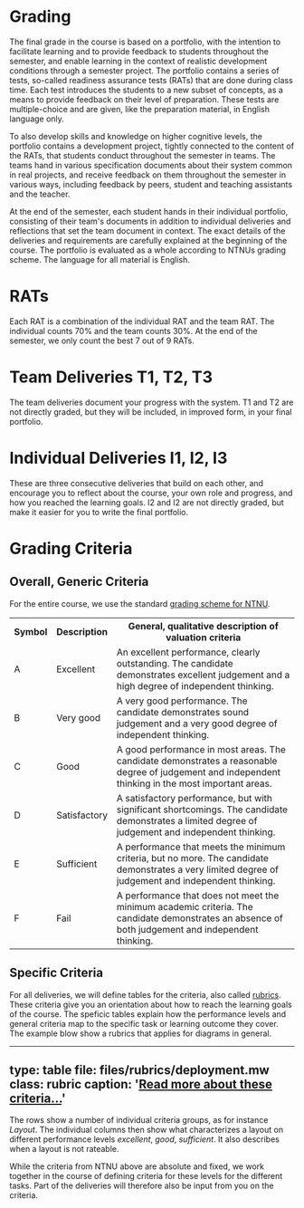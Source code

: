# Grading


The final grade in the course is based on a portfolio, with the intention to facilitate learning and to provide feedback to students throughout the semester, and enable learning in the context of realistic development conditions through a semester project. The portfolio contains a series of tests, so-called readiness assurance tests (RATs) that are done during class time. Each test introduces the students to a new subset of concepts, as a means to provide feedback on their level of preparation. These tests are multiple-choice and are given, like the preparation material, in English language only. 

To also develop skills and knowledge on higher cognitive levels, the portfolio contains a development project, tightly connected to the content of the RATs, that students conduct throughout the semester in teams. The teams hand in various specification documents about their system common in real projects, and receive feedback on them throughout the semester in various ways, including feedback by peers, student and teaching assistants and the teacher. 

At the end of the semester, each student hands in their individual portfolio, consisting of their team's documents in addition to individual deliveries and reflections that set the team document in context. 
The exact details of the deliveries and requirements are carefully explained at the beginning of the course.
The portfolio is evaluated as a whole according to NTNUs grading scheme. The language for all material is English.


# RATs

Each RAT is a combination of the individual RAT and the team RAT. The individual counts 70% and the team counts 30%. At the end of the semester, we only count the best 7 out of 9 RATs.



# Team Deliveries T1, T2, T3

The team deliveries document your progress with the system. T1 and T2 are not directly graded, but they will be included, in improved form, in your final portfolio.



# Individual Deliveries I1, I2, I3

These are three consecutive deliveries that build on each other, and encourage you to reflect about the course, your own role and progress, and how you reached the learning goals. I2 and I2 are not directly graded, but make it easier for you to write the final portfolio.


# Grading Criteria


## Overall, Generic Criteria

For the entire course, we use the standard [grading scheme for NTNU](https://innsida.ntnu.no/wiki/-/wiki/Norsk/Karakterskalaen).


<table class="table table-sm">
	<tbody>
		<tr class="rubric_title">
			<th><b>Symbol</b></th>
			<th><b>Description</b></th><th><b>General, qualitative description of valuation criteria</b></th>
		</tr>
		<tr class="rubric_a"> <td> A </td> <td> Excellent </td> <td> An excellent performance, clearly outstanding. The candidate demonstrates excellent judgement and a high degree of independent thinking. </td> </tr>
		<tr class="rubric_b"> <td> B </td> <td> Very good </td> <td> A very good performance. The candidate demonstrates sound judgement and a very good degree of independent thinking. </td> </tr>
		<tr class="rubric_c"> <td> C </td> <td> Good </td> <td> A good performance in most areas. The candidate demonstrates a reasonable degree of judgement and independent thinking in the most important areas. </td> </tr>
		<tr class="rubric_d"> <td> D </td> <td> Satisfactory </td> <td> A satisfactory performance, but with significant shortcomings. The candidate demonstrates a limited degree of judgement and independent thinking. </td> </tr>
		<tr class="rubric_e"> <td> E </td> <td> Sufficient </td> <td> A performance that meets the minimum criteria, but no more. The candidate demonstrates a very limited degree of judgement and independent thinking. </td> </tr>
		<tr class="rubric_f"> <td> F </td> <td> Fail </td> <td>A performance that does not meet the minimum academic criteria. The candidate demonstrates an absence of both judgement and independent thinking.</td> </tr> </tbody>
</table>


## Specific Criteria

For all deliveries, we will define tables for the criteria, also called [rubrics](https://en.wikipedia.org/wiki/Rubric_(academic)).
These criteria give you an orientation about how to reach the learning goals of the course. 
The speficic tables explain how the performance levels and general criteria map to the specific task or learning outcome they cover. The example blow show a rubrics that applies for diagrams in general.

---
type: table
file: files/rubrics/deployment.mw
class: rubric
caption: '<a href="learning-grading.html#grading-criteria">Read more about these criteria...</a>'
---

The rows show a number of individual criteria groups, as for instance *Layout*. The individual columns then show what characterizes a layout on different performance levels *excellent*, *good*, *sufficient*. It also describes when a layout is not rateable.


While the criteria from NTNU above are absolute and fixed, we work together in the course of defining criteria for these levels for the different tasks. Part of the deliveries will therefore also be input from you on the criteria.

